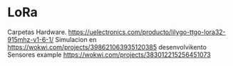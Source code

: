 # LoRa
Carpetas
Hardware. https://uelectronics.com/producto/lilygo-ttgo-lora32-915mhz-v1-6-1/
Simulacion en https://wokwi.com/projects/398621063935120385 desenvolvikento
Sensores example https://wokwi.com/projects/383012215256451073
